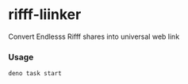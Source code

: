 # rifff-liinker
Convert Endlesss Rifff shares into universal web link


### Usage

```
deno task start
```
